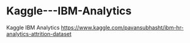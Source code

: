 # Kaggle---IBM-Analytics
Kaggle IBM Analytics https://www.kaggle.com/pavansubhasht/ibm-hr-analytics-attrition-dataset

